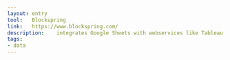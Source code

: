 ```yaml
---
layout: entry
tool:	Blockspring
link:	https://www.blockspring.com/
description:	integrates Google Sheets with webservices like Tableau and Slack
tags:
- data	
---
```

